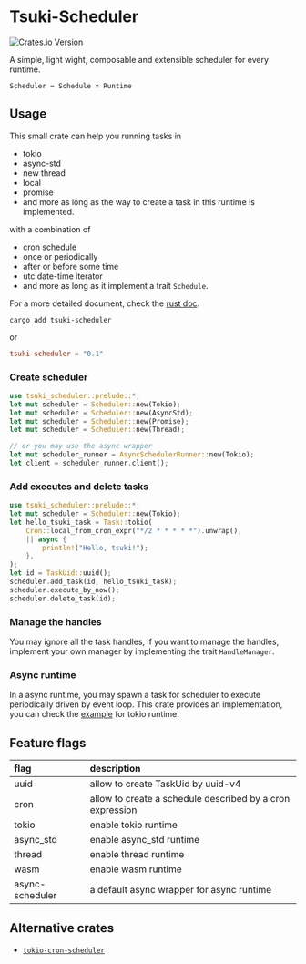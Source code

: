 # Tsuki-Scheduler
[![Crates.io Version](https://img.shields.io/crates/v/tsuki-scheduler)](https://crates.io/crates/tsuki-scheduler)

A simple, light wight, composable and extensible scheduler for every runtime.
```
Scheduler = Schedule × Runtime
```

## Usage

This small crate can help you running tasks in 

- tokio
- async-std
- new thread
- local
- promise
- and more as long as the way to create a task in this runtime is implemented.

with a combination of

- cron schedule
- once or periodically
- after or before some time
- utc date-time iterator
- and more as long as it implement a trait `Schedule`.

For a more detailed document, check the [rust doc](https://docs.rs/tsuki-scheduler).

```shell
cargo add tsuki-scheduler
```

or 

```toml
tsuki-scheduler = "0.1"
```
### Create scheduler
```rust
use tsuki_scheduler::prelude::*;
let mut scheduler = Scheduler::new(Tokio);
let mut scheduler = Scheduler::new(AsyncStd);
let mut scheduler = Scheduler::new(Promise);
let mut scheduler = Scheduler::new(Thread);

// or you may use the async wrapper
let mut scheduler_runner = AsyncSchedulerRunner::new(Tokio);
let client = scheduler_runner.client();
```

### Add executes and delete tasks
```rust
use tsuki_scheduler::prelude::*;
let mut scheduler = Scheduler::new(Tokio);
let hello_tsuki_task = Task::tokio(
    Cron::local_from_cron_expr("*/2 * * * * *").unwrap(),
    || async {
        println!("Hello, tsuki!");
    },
);
let id = TaskUid::uuid();
scheduler.add_task(id, hello_tsuki_task);
scheduler.execute_by_now();
scheduler.delete_task(id);
```

### Manage the handles
You may ignore all the task handles, if you want to manage the handles, implement your own manager by implementing the trait `HandleManager`.

### Async runtime
In a async runtime, you may spawn a task for scheduler to execute periodically driven by event loop. This crate provides an implementation, you can check the [example](examples/tokio.rs) for tokio runtime.

## Feature flags
|flag|description|
|:---|:----------|
|uuid|allow to create TaskUid by uuid-v4 |
|cron|allow to create a schedule described by a cron expression |
|tokio|enable tokio runtime |
|async_std|enable async_std runtime |
|thread|enable thread runtime |
|wasm|enable wasm runtime |
|async-scheduler|a default async wrapper for async runtime|


## Alternative crates
* [`tokio-cron-scheduler`](https://github.com/mvniekerk/tokio-cron-scheduler)